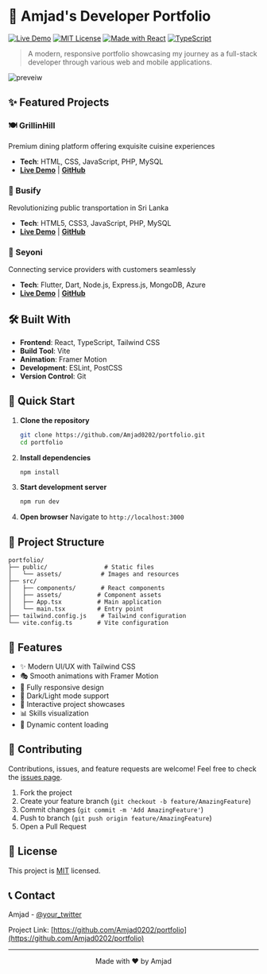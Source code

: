 # 🚀 Amjad's Developer Portfolio

[![Live Demo](https://img.shields.io/badge/demo-online-green.svg)](https://your-portfolio-url.com)
[![MIT License](https://img.shields.io/badge/License-MIT-blue.svg)](LICENSE)
[![Made with React](https://img.shields.io/badge/Made%20with-React-61DAFB.svg)](https://reactjs.org/)
[![TypeScript](https://img.shields.io/badge/TypeScript-Ready-blue.svg)](https://www.typescriptlang.org/)

> A modern, responsive portfolio showcasing my journey as a full-stack developer through various web and mobile applications.


![preveiw](https://github.com/user-attachments/assets/996c4506-7088-49e1-9d64-d7005500dbbf)


## ✨ Featured Projects

### 🍽️ GrillinHill
Premium dining platform offering exquisite cuisine experiences
- **Tech**: HTML, CSS, JavaScript, PHP, MySQL
- **[Live Demo](https://demo-link-grillinhill.com)** | **[GitHub](https://github.com/yourusername/grillinhill)**

### 🚌 Busify
Revolutionizing public transportation in Sri Lanka
- **Tech**: HTML5, CSS3, JavaScript, PHP, MySQL
- **[Live Demo](https://demo-link-busify.com)** | **[GitHub](https://github.com/Amjad0202/Busify)**

### 🔧 Seyoni
Connecting service providers with customers seamlessly
- **Tech**: Flutter, Dart, Node.js, Express.js, MongoDB, Azure
- **[Live Demo](https://demo-link-seyoni.com)** | **[GitHub](https://github.com/Amjad0202/Seyoni)**

## 🛠️ Built With

- **Frontend**: React, TypeScript, Tailwind CSS
- **Build Tool**: Vite
- **Animation**: Framer Motion
- **Development**: ESLint, PostCSS
- **Version Control**: Git

## 🚀 Quick Start

1. **Clone the repository**
   ```bash
   git clone https://github.com/Amjad0202/portfolio.git
   cd portfolio
   ```

2. **Install dependencies**
   ```bash
   npm install
   ```

3. **Start development server**
   ```bash
   npm run dev
   ```

4. **Open browser**
   Navigate to `http://localhost:3000`

## 📁 Project Structure

```
portfolio/
├── public/                # Static files
│   └── assets/           # Images and resources
├── src/
│   ├── components/       # React components
│   ├── assets/          # Component assets
│   ├── App.tsx          # Main application
│   └── main.tsx         # Entry point
├── tailwind.config.js    # Tailwind configuration
└── vite.config.ts       # Vite configuration
```

## 🎨 Features

- ✨ Modern UI/UX with Tailwind CSS
- 🎭 Smooth animations with Framer Motion
- 📱 Fully responsive design
- 🌙 Dark/Light mode support
- 🎯 Interactive project showcases
- 📊 Skills visualization
- 📝 Dynamic content loading

## 🤝 Contributing

Contributions, issues, and feature requests are welcome! Feel free to check the [issues page](https://github.com/yourusername/portfolio/issues).

1. Fork the project
2. Create your feature branch (`git checkout -b feature/AmazingFeature`)
3. Commit changes (`git commit -m 'Add AmazingFeature'`)
4. Push to branch (`git push origin feature/AmazingFeature`)
5. Open a Pull Request

## 📝 License

This project is [MIT](LICENSE) licensed.

## 📞 Contact

Amjad - [@your_twitter](https://twitter.com/your_twitter)

Project Link: [https://github.com/Amjad0202/portfolio](https://github.com/Amjad0202/portfolio)

---

<p align="center">
  Made with ❤️ by Amjad
</p>
